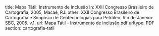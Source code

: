 title: Mapa Tátil: Instrumento de Inclusão In: XXII Congresso Brasileiro de Cartografia, 2005, Macaé, RJ.
other:    XXII Congresso Brasileiro de Cartografia e Simpósio de Geotecnologias para Petróleo. Rio de Janeiro: SBC, 2005. v.1.
url: Mapa Tátil - Instrumento de Inclusão.pdf
urltype: PDF
section: cartografia-tatil
